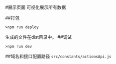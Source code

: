 #展示页面
可视化展示所有数据

##打包
```
>npm run deploy
```
生成的文件在dist目录中。
##调试
```
>npm run dev
```
##域名和接口配置路径
`src/constants/actionsApi.js`


